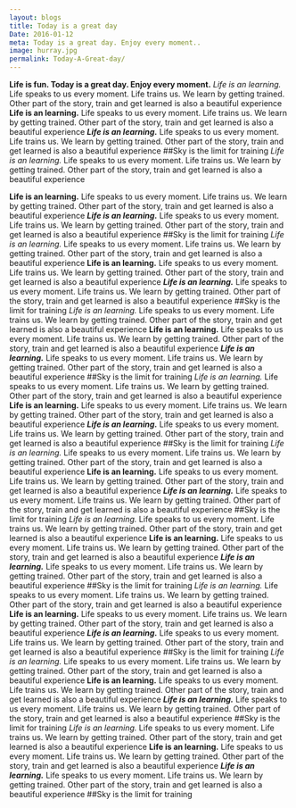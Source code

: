 ```yaml
---
layout: blogs
title: Today is a great day
Date: 2016-01-12
meta: Today is a great day. Enjoy every moment..
image: hurray.jpg
permalink: Today-A-Great-day/
---
```

**Life is fun. Today is a great day. Enjoy every moment.**
_Life is an learning._ Life speaks to us every moment. Life trains us. We learn by getting trained. Other part of the story, train and get learned is also a beautiful experience
**Life is an learning.** Life speaks to us every moment. Life trains us. We learn by getting trained. Other part of the story, train and get learned is also a beautiful experience
**_Life is an learning._** Life speaks to us every moment. Life trains us. We learn by getting trained. Other part of the story, train and get learned is also a beautiful experience
##Sky is the limit for training
_Life is an learning._ Life speaks to us every moment. Life trains us. We learn by getting trained. Other part of the story, train and get learned is also a beautiful experience

**Life is an learning.** Life speaks to us every moment. Life trains us. We learn by getting trained. Other part of the story, train and get learned is also a beautiful experience
**_Life is an learning._** Life speaks to us every moment. Life trains us. We learn by getting trained. Other part of the story, train and get learned is also a beautiful experience
##Sky is the limit for training
_Life is an learning._ Life speaks to us every moment. Life trains us. We learn by getting trained. Other part of the story, train and get learned is also a beautiful experience
**Life is an learning.** Life speaks to us every moment. Life trains us. We learn by getting trained. Other part of the story, train and get learned is also a beautiful experience
**_Life is an learning._** Life speaks to us every moment. Life trains us. We learn by getting trained. Other part of the story, train and get learned is also a beautiful experience
##Sky is the limit for training
_Life is an learning._ Life speaks to us every moment. Life trains us. We learn by getting trained. Other part of the story, train and get learned is also a beautiful experience
**Life is an learning.** Life speaks to us every moment. Life trains us. We learn by getting trained. Other part of the story, train and get learned is also a beautiful experience
**_Life is an learning._** Life speaks to us every moment. Life trains us. We learn by getting trained. Other part of the story, train and get learned is also a beautiful experience
##Sky is the limit for training
_Life is an learning._ Life speaks to us every moment. Life trains us. We learn by getting trained. Other part of the story, train and get learned is also a beautiful experience
**Life is an learning.** Life speaks to us every moment. Life trains us. We learn by getting trained. Other part of the story, train and get learned is also a beautiful experience
**_Life is an learning._** Life speaks to us every moment. Life trains us. We learn by getting trained. Other part of the story, train and get learned is also a beautiful experience
##Sky is the limit for training
_Life is an learning._ Life speaks to us every moment. Life trains us. We learn by getting trained. Other part of the story, train and get learned is also a beautiful experience
**Life is an learning.** Life speaks to us every moment. Life trains us. We learn by getting trained. Other part of the story, train and get learned is also a beautiful experience
**_Life is an learning._** Life speaks to us every moment. Life trains us. We learn by getting trained. Other part of the story, train and get learned is also a beautiful experience
##Sky is the limit for training
_Life is an learning._ Life speaks to us every moment. Life trains us. We learn by getting trained. Other part of the story, train and get learned is also a beautiful experience
**Life is an learning.** Life speaks to us every moment. Life trains us. We learn by getting trained. Other part of the story, train and get learned is also a beautiful experience
**_Life is an learning._** Life speaks to us every moment. Life trains us. We learn by getting trained. Other part of the story, train and get learned is also a beautiful experience
##Sky is the limit for training
_Life is an learning._ Life speaks to us every moment. Life trains us. We learn by getting trained. Other part of the story, train and get learned is also a beautiful experience
**Life is an learning.** Life speaks to us every moment. Life trains us. We learn by getting trained. Other part of the story, train and get learned is also a beautiful experience
**_Life is an learning._** Life speaks to us every moment. Life trains us. We learn by getting trained. Other part of the story, train and get learned is also a beautiful experience
##Sky is the limit for training
_Life is an learning._ Life speaks to us every moment. Life trains us. We learn by getting trained. Other part of the story, train and get learned is also a beautiful experience
**Life is an learning.** Life speaks to us every moment. Life trains us. We learn by getting trained. Other part of the story, train and get learned is also a beautiful experience
**_Life is an learning._** Life speaks to us every moment. Life trains us. We learn by getting trained. Other part of the story, train and get learned is also a beautiful experience
##Sky is the limit for training
_Life is an learning._ Life speaks to us every moment. Life trains us. We learn by getting trained. Other part of the story, train and get learned is also a beautiful experience
**Life is an learning.** Life speaks to us every moment. Life trains us. We learn by getting trained. Other part of the story, train and get learned is also a beautiful experience
**_Life is an learning._** Life speaks to us every moment. Life trains us. We learn by getting trained. Other part of the story, train and get learned is also a beautiful experience
##Sky is the limit for training
